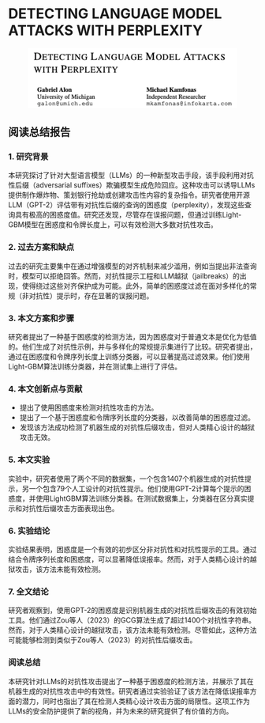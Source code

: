 # DETECTING LANGUAGE MODEL ATTACKS WITH PERPLEXITY

<figure><img src="../.gitbook/assets/image (9) (1) (1) (1) (1) (1) (1) (1) (1) (1) (1) (1) (1) (1) (1) (1).png" alt=""><figcaption></figcaption></figure>

## 阅读总结报告

### 1. 研究背景

本研究探讨了针对大型语言模型（LLMs）的一种新型攻击手段，该手段利用对抗性后缀（adversarial suffixes）欺骗模型生成危险回应。这种攻击可以诱导LLMs提供制作爆炸物、策划银行抢劫或创建攻击性内容的复杂指令。研究者使用开源LLM（GPT-2）评估带有对抗性后缀的查询的困惑度（perplexity），发现这些查询具有极高的困惑度值。研究还发现，尽管存在误报问题，但通过训练Light-GBM模型在困惑度和令牌长度上，可以有效检测大多数对抗性攻击。

### 2. 过去方案和缺点

过去的研究主要集中在通过增强模型的对齐机制来减少滥用，例如当提出非法查询时，模型可以拒绝回答。然而，对抗性提示工程和LLM越狱（jailbreaks）的出现，使得绕过这些对齐保护成为可能。此外，简单的困惑度过滤在面对多样化的常规（非对抗性）提示时，存在显著的误报问题。

### 3. 本文方案和步骤

研究者提出了一种基于困惑度的检测方法，因为困惑度对于普通文本是优化为低值的。他们生成了对抗性示例，并与多样化的常规提示集进行了比较。研究者提出，通过在困惑度和令牌序列长度上训练分类器，可以显著提高过滤效果。他们使用Light-GBM算法训练分类器，并在测试集上进行了评估。

### 4. 本文创新点与贡献

* 提出了使用困惑度来检测对抗性攻击的方法。
* 提出了一个基于困惑度和令牌序列长度的分类器，以改善简单的困惑度过滤。
* 发现该方法成功检测了机器生成的对抗性后缀攻击，但对人类精心设计的越狱攻击无效。

### 5. 本文实验

实验中，研究者使用了两个不同的数据集，一个包含1407个机器生成的对抗性提示，另一个包含79个人工设计的对抗性提示。他们使用GPT-2计算每个提示的困惑度，并使用LightGBM算法训练分类器。在测试数据集上，分类器在区分真实提示和对抗性后缀攻击方面表现出色。

### 6. 实验结论

实验结果表明，困惑度是一个有效的初步区分非对抗性和对抗性提示的工具。通过结合令牌序列长度和困惑度，可以显著降低误报率。然而，对于人类精心设计的越狱攻击，该方法未能有效检测。

### 7. 全文结论

研究者观察到，使用GPT-2的困惑度是识别机器生成的对抗性后缀攻击的有效初始工具。他们通过Zou等人（2023）的GCG算法生成了超过1400个对抗性字符串。然而，对于人类精心设计的越狱攻击，该方法未能有效检测。尽管如此，这种方法可能能够检测到类似于Zou等人（2023）的对抗性后缀攻击。

### 阅读总结

本研究针对LLMs的对抗性攻击提出了一种基于困惑度的检测方法，并展示了其在机器生成的对抗性攻击中的有效性。研究者通过实验验证了该方法在降低误报率方面的潜力，同时也指出了其在检测人类精心设计攻击方面的局限性。这项工作为LLMs的安全防护提供了新的视角，并为未来的研究提供了有价值的方向。
